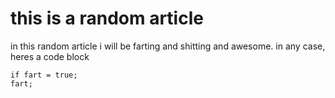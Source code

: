 # this is a random article 
in this random article i will be farting and shitting and awesome.
in any case, heres a code block
```
if fart = true;
fart;
```

